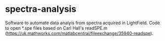# spectra-analysis
Software to automate data analyis from spectra acquired in LightField. Code to open *.spe files based on Carl Hall's readSPE.m (https://uk.mathworks.com/matlabcentral/fileexchange/35940-readspe).

